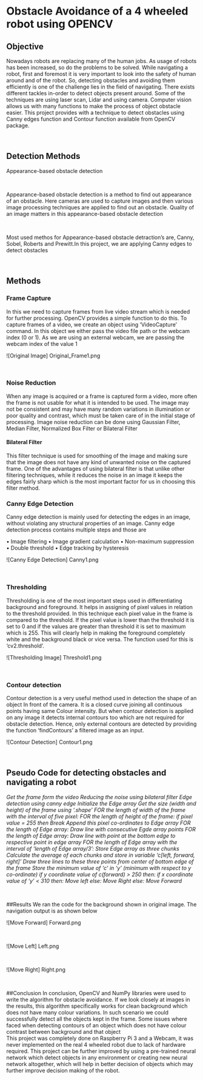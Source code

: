 # Obstacle Avoidance of a 4 wheeled robot using OPENCV


## Objective


Nowadays robots are replacing many of the human jobs. As usage of robots has been increased, so do the problems to be solved. While navigating a robot, first and foremost it is very important to look into the safety of human around and of the robot. So, detecting obstacles and avoiding them efficiently is one of the challenge lies in the field of navigating. There exists different tackles in-order to detect objects present around. Some of the techniques are using laser scan, Lidar and using camera. Computer vision allows us with many functions to make the process of object obstacle easier. This project provides with a technique to detect obstacles using Canny edges function and Contour function available from OpenCV package. 

<br />


## Detection Methods

Appearance-based obstacle detection

<br />

Appearance-based obstacle detection is a method to find out appearance of an obstacle. Here cameras are used to capture images and then various image processing techniques are applied to find out an obstacle. Quality of an image matters in this appearance-based obstacle detection

<br />

Most used methos for Appearance-based obstacle detraction’s are, Canny, Sobel, Roberts and Prewitt.In this project, we are applying Canny edges to detect obstacles

<br />


## Methods

### Frame Capture
 In this we need to capture frames from live video stream which is needed for further processing. OpenCV provides a simple function to do this. To capture frames of a video, we create an object using ‘VideoCapture’ command. In this object we either pass the video file path or the webcam index (0 or 1). As we are using an external webcam, we are passing the webcam index of the value 1

![Original Image] Original_Frame1.png

<br />

### Noise Reduction
When any image is acquired or a frame is captured form a video, more often the frame is not usable for what it is intended to be used. The image may not be consistent and may have many random variations in illumination or poor quality and contrast, which must be taken care of in the initial stage of processing. Image noise reduction can be done using Gaussian Filter, Median Filter, Normalized Box Filter or Bilateral Filter
<br />

#### Bilateral Filter
This filter technique is used for smoothing of the image and making sure that the image does not have any kind of unwanted noise on the captured frame. One of the advantages of using bilateral filter is that unlike other filtering techniques, while it reduces the noise in an image it keeps the edges fairly sharp which is the most important factor for us in choosing this filter method.
<br />

### Canny Edge Detection
Canny edge detection is mainly used for detecting the edges in an image, without violating any structural properties of an image. Canny edge detection process contains multiple steps and those are
<br />

• Image filtering
• Image gradient calculation
• Non-maximum suppression
• Double threshold
• Edge tracking by hysteresis

![Canny Edge Detection] Canny1.png

<br />

### Thresholding 
Thresholding is one of the most important steps used in differentiating background and foreground. It helps in assigning of pixel values in relation to the threshold provided. In this technique each pixel value in the frame is compared to the threshold. If the pixel value is lower than the threshold it is set to 0 and if the values are greater than threshold it is set to maximum which is 255. This will clearly help in making the foreground completely white and the background black or vice versa. The function used for this is ‘cv2.threshold’.

![Thresholding Image] Threshold1.png

<br />

### Contour detection
Contour detection is a very useful method used in detection the shape of an object In front of the camera. It is a closed curve joining all continuous points having same Colour intensity. But when contour detection is applied on any image it detects internal contours too which are not required for obstacle detection. Hence, only external contours are detected by providing the function ‘findContours’ a filtered image as an input.

![Contour Detection] Contour1.png

<br />

## Pseudo Code for detecting obstacles and navigating a robot

*Get the frame form the video*
*Reducing the noise using bilateral filter*
*Edge detection using canny edge*
*Initialize the Edge array*
*Get the size (width and height) of the frame using ‘.shape’*
*FOR the length of width of the frame with the interval of five pixel:*
*FOR the length of height of the frame:*
*if pixel value = 255 then*
*Break*
*Append this pixel co-ordinates to Edge array*
*FOR the length of Edge array:*
*Draw line with consecutive Egde array points*
*FOR the length of Edge array:*
*Draw line with point at the bottom edge to respective point in edge array*
*FOR the length of Edge array with the interval of ‘length of Edge array/3’:*
*Store Edge array as three chunks*
*Calculate the average of each chunks and store in variable ‘c[left, forward, right]’*
*Draw three lines to these three points from center of bottom edge of the frame*
*Store the minimum value of ‘c’ in ‘y’ (minimum with respect to y co-ordinate)*
*if y coordinate value of c(forward) > 250 then:*
*if x coordinate value of ‘y’ < 310 then:*
*Move left*
*else:*
*Move Right*
*else:*
*Move Forward*

<br />

##Results
We ran the code for the background shown in original image. The navigation output is as shown below

![Move Forward] Forward.png

<br />

![Move Left] Left.png

<br />

![Move Right] Right.png

<br />

##Conclusion
In conclusion, OpenCV and NumPy libraries were used to write the algorithm for obstacle avoidance. If we look closely at images in the results, this algorithm specifically works for clean background which does not have many colour variations. In such scenario we could successfully detect all the objects kept in the frame. Some issues where faced when detecting contours of an object which does not have colour contrast between background and that object
<br />
This project was completely done on Raspberry Pi 3 and a Webcam, it was never implemented on the real 4 wheeled robot due to lack of hardware required. This project can be further improved by using a pre-trained neural network which detect objects in any environment or creating new neural network altogether, which will help in better decision of objects which may further improve decision making of the robot.